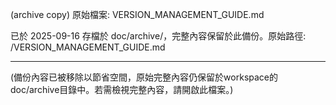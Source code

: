 (archive copy) 原始檔案: VERSION_MANAGEMENT_GUIDE.md

已於 2025-09-16 存檔於 doc/archive/，完整內容保留於此備份。原始路徑: /VERSION_MANAGEMENT_GUIDE.md

---

(備份內容已被移除以節省空間，原始完整內容仍保留於workspace的doc/archive目錄中。若需檢視完整內容，請開啟此檔案。)
